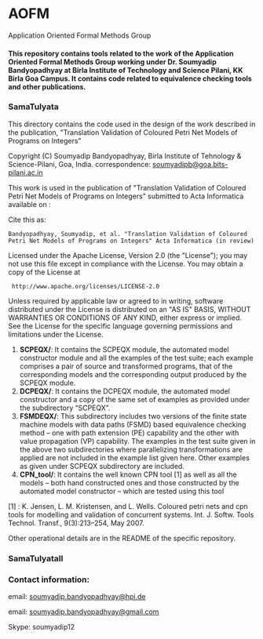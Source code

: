 # AOFM
Application Oriented Formal Methods Group

#### This repository contains tools related to the work of the Application Oriented Formal Methods Group working under Dr. Soumyadip Bandyopadhyay at Birla Institute of Technology and Science Pilani, KK Birla Goa Campus. It contains code related to equivalence checking tools and other publications. 

### SamaTulyata

This directory contains the code used in the design of the work described in the publication, "Translation Validation of Coloured Petri Net Models of Programs on Integers"

Copyright (C) Soumyadip Bandyopadhyay, Birla Institute of Tehnology & Science-Pilani, Goa, India.
correspondence: soumyadipb@goa.bits-pilani.ac.in

This work is used in the publication of "Translation Validation of Coloured Petri Net Models of Programs on Integers" submitted to Acta Informatica
available on : <website>
  
Cite this as:
```
Bandyopadhyay, Soumyadip, et al. "Translation Validation of Coloured Petri Net Models of Programs on Integers" Acta Informatica (in review)
```
Licensed under the Apache License, Version 2.0 (the "License"); you may not use this file except 
in compliance with the License. You may obtain a copy of the License at

     http://www.apache.org/licenses/LICENSE-2.0

Unless required by applicable law or agreed to in writing, software distributed under the License 
is distributed on an "AS IS" BASIS, WITHOUT WARRANTIES OR CONDITIONS OF ANY KIND, either express or 
implied. See the License for the specific language governing permissions and limitations under the 
License.

1. **SCPEQX/**: It contains the SCPEQX module, the automated
model constructor module and all the examples of the test suite; each
example comprises a pair of source and transformed programs, that of
the corresponding models and the corresponding output produced by the
SCPEQX module.
2. **DCPEQX/**: It contains the DCPEQX module, the automated
model constructor and a copy of the same set of examples as provided
under the subdirectory “SCPEQX”.
3. **FSMDEQX/**: This subdirectory includes two versions of the
finite state machine models with data paths (FSMD) based equivalence
checking method – one with path extension (PE) capability and the other
with value propagation (VP) capability. The examples in the test suite
given in the above two subdirectories where parallelizing transformations
are applied are not included in the example list given here. Other examples
as given under SCPEQX subdirectory are included.
4. **CPN_tool/**: It contains the well known CPN tool [1] as well as all the models
– both hand constructed ones and those constructed by the automated
model constructor – which are tested using this tool

[1] : K. Jensen, L. M. Kristensen, and L. Wells. Coloured petri nets and cpn tools for modelling
and validation of concurrent systems. Int. J. Softw. Tools Technol. Transf., 9(3):213–254, May
2007.

Other operational details are in the README of the specific repository.

### SamaTulyataII


### Contact information:

email: soumyadip.bandyopadhyay@hpi.de

email: soumyadip.bandyopadhyay@gmail.com

Skype: soumyadip12
